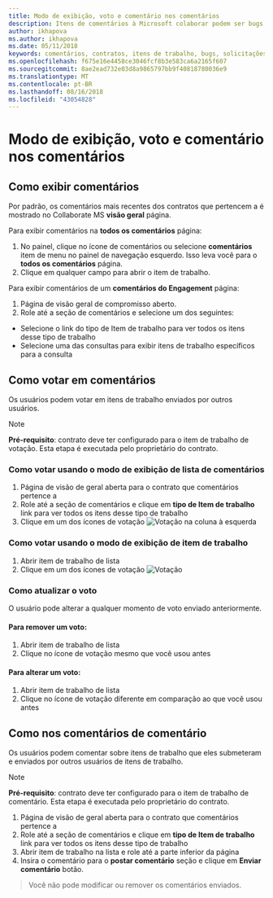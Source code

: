 ```yaml
---
title: Modo de exibição, voto e comentário nos comentários
description: Itens de comentários à Microsoft colaborar podem ser bugs, solicitações de recursos ou todas as tarefas associadas com um contrato. Formulários de comentários podem ser personalizados com base em cada contrato.
author: ikhapova
ms.author: ikhapova
ms.date: 05/11/2018
keywords: comentários, contratos, itens de trabalho, bugs, solicitações de recursos, permissões colaborar, Microsoft Connect, SysDev bugs, bugs de centro de desenvolvimento
ms.openlocfilehash: f675e16e4458ce3046fcf8b3e583ca6a2165f607
ms.sourcegitcommit: 8ae2ead732e03d8a9865797bb9f40818780036e9
ms.translationtype: MT
ms.contentlocale: pt-BR
ms.lasthandoff: 08/16/2018
ms.locfileid: "43054828"
---
```

# <a name="view-vote-and-comment-on-feedback"></a>Modo de exibição, voto e comentário nos comentários

## <a name="how-to-view-feedback"></a>Como exibir comentários

Por padrão, os comentários mais recentes dos contratos que pertencem a é mostrado no Collaborate MS **visão geral** página. 

Para exibir comentários na **todos os comentários** página:
1. No painel, clique no ícone de comentários ou selecione **comentários** item de menu no painel de navegação esquerdo. Isso leva você para o **todos os comentários** página.
2. Clique em qualquer campo para abrir o item de trabalho.

Para exibir comentários de um **comentários do Engagement** página:
1. Página de visão geral de compromisso aberto.
2. Role até a seção de comentários e selecione um dos seguintes:
 - Selecione o link do tipo de Item de trabalho para ver todos os itens desse tipo de trabalho
 - Selecione uma das consultas para exibir itens de trabalho específicos para a consulta

## <a name="how-to-vote-on-feedback"></a>Como votar em comentários

Os usuários podem votar em itens de trabalho enviados por outros usuários.

> [!NOTE]
> **Pré-requisito**: contrato deve ter configurado para o item de trabalho de votação. Esta etapa é executada pelo proprietário do contrato.

### <a name="how-to-vote-using-feedback-list-view"></a>Como votar usando o modo de exibição de lista de comentários

1. Página de visão de geral aberta para o contrato que comentários pertence a
2. Role até a seção de comentários e clique em **tipo de Item de trabalho** link para ver todos os itens desse tipo de trabalho
3. Clique em um dos ícones de votação ![Votação](images/voting.png) na coluna à esquerda

### <a name="how-to-vote-using-work-item-view"></a>Como votar usando o modo de exibição de item de trabalho

1. Abrir item de trabalho de lista
2. Clique em um dos ícones de votação ![Votação](images/voting.png) 

### <a name="how-to-update-the-vote"></a>Como atualizar o voto

O usuário pode alterar a qualquer momento de voto enviado anteriormente.

#### <a name="to-remove-a-vote"></a>Para remover um voto:
1. Abrir item de trabalho de lista
2. Clique no ícone de votação mesmo que você usou antes

#### <a name="to-change-a-vote"></a>Para alterar um voto:
1. Abrir item de trabalho de lista
2. Clique no ícone de votação diferente em comparação ao que você usou antes

## <a name="how-to-comment-on-feedback"></a>Como nos comentários de comentário
Os usuários podem comentar sobre itens de trabalho que eles submeteram e enviados por outros usuários de itens de trabalho.

> [!NOTE]
> **Pré-requisito**: contrato deve ter configurado para o item de trabalho de comentário. Esta etapa é executada pelo proprietário do contrato.

1. Página de visão de geral aberta para o contrato que comentários pertence a
2. Role até a seção de comentários e clique em **tipo de Item de trabalho** link para ver todos os itens desse tipo de trabalho
3. Abrir item de trabalho na lista e role até a parte inferior da página
4. Insira o comentário para o **postar comentário** seção e clique em **Enviar comentário** botão.

> Você não pode modificar ou remover os comentários enviados.
